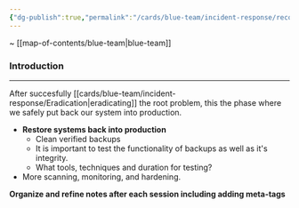 ```yaml
---
{"dg-publish":true,"permalink":"/cards/blue-team/incident-response/recovery/"}
---
```


~ [[map-of-contents/blue-team\|blue-team]]
### Introduction
---
After succesfully [[cards/blue-team/incident-response/Eradication\|eradicating]] the root problem, this the phase where we safely put back our system into production.

- **Restore systems back into production**
	- Clean verified backups
	- It is important to test the functionality of backups as well as it's integrity.
	- What tools, techniques and duration for testing?
- More scanning, monitoring, and hardening.


**Organize and refine notes after each session including adding meta-tags**

